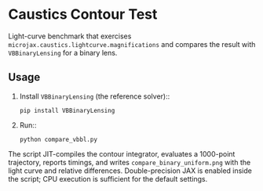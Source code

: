 Caustics Contour Test
=====================

Light-curve benchmark that exercises `microjax.caustics.lightcurve.magnifications`
and compares the result with `VBBinaryLensing` for a binary lens.

Usage
-----
1. Install `VBBinaryLensing` (the reference solver)::

       pip install VBBinaryLensing

2. Run::

       python compare_vbbl.py

The script JIT-compiles the contour integrator, evaluates a 1000-point
trajectory, reports timings, and writes `compare_binary_uniform.png` with the
light curve and relative differences. Double-precision JAX is enabled inside
the script; CPU execution is sufficient for the default settings.
